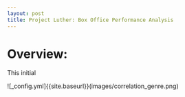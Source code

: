 ```yaml
---
layout: post
title: Project Luther: Box Office Performance Analysis
---
```


# Overview: 

This initial 

![_config.yml]{{site.baseurl}}(images/correlation_genre.png)




